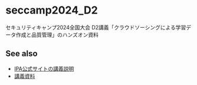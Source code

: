 # seccamp2024_D2

セキュリティキャンプ2024全国大会 D2講義「クラウドソーシングによる学習データ作成と品質管理」のハンズオン資料

## See also
 - [IPA公式サイトの講義説明](https://www.ipa.go.jp/jinzai/security-camp/2024/camp/zenkoku/program/d.html#d2)
 - [講義資料](https://speakerdeck.com/takumi1001/kuraudososinguniyoruxue-xi-detazuo-cheng-topin-zhi-guan-li-sekiyuriteikiyanpu2024quan-guo-da-hui-d2jiang-yi-zi-liao)
